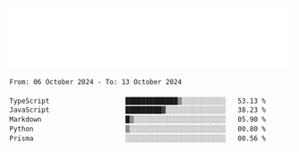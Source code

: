 [![](./hello.svg)](https://blog.yrobot.top?ref=github-yrobot)

<!--START_SECTION:waka-->

```txt
From: 06 October 2024 - To: 13 October 2024

TypeScript                   █████████████▒░░░░░░░░░░░   53.13 %
JavaScript                   █████████▓░░░░░░░░░░░░░░░   38.23 %
Markdown                     █▒░░░░░░░░░░░░░░░░░░░░░░░   05.90 %
Python                       ▒░░░░░░░░░░░░░░░░░░░░░░░░   00.80 %
Prisma                       ░░░░░░░░░░░░░░░░░░░░░░░░░   00.56 %
```

<!--END_SECTION:waka-->
